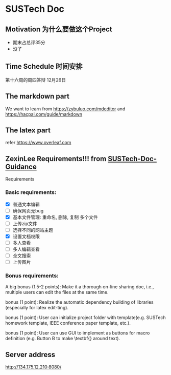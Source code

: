 # SUSTech Doc

## Motivation 为什么要做这个Project

- 期末占总评35分
- 没了

## Time Schedule 时间安排

第十六周的周四答辩 12月26日  

## The markdown part

We want to learn from https://zybuluo.com/mdeditor and https://hacpai.com/guide/markdown

## The latex part

refer https://www.overleaf.com


## ZexinLee Requirements!!! from [SUSTech-Doc-Guidance](https://github.com/ZexinLee/SUSTech-Doc-Guidance)

Requirements

### Basic requirements:

- [x] 普通文本编辑
- [ ] 确保网页无bug
- [x] 基本文件管理: 重命名, 删除, 复制 多个文件
- [ ] 上传zip文件
- [ ] 选择不同的网站主题
- [x] 设置文档权限
- [ ] 多人查看
- [ ] 多人编辑查看
- [ ] 全文搜索
- [ ] 上传图片

### Bonus requirements:

A big bonus (1.5-2 points): Make it a thorough on-line sharing doc, i.e., multiple users can edit the files at the same time.

bonus (1 point): Realize the automatic dependency building of libraries (especially for latex edit-ting).

bonus (1 point): User can initialize project folder with template(e.g. SUSTech homework template, IEEE conference paper template, etc.).

bonus (1 point): User can use GUI to implement as buttons for macro definition (e.g. Button B to make \textbf{} around text).


## Server address

http://134.175.12.210:8080/
